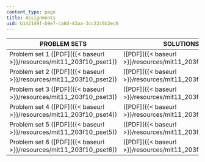 ```yaml
---
content_type: page
title: Assignments
uid: b142149f-b9e7-ca8d-43aa-3cc22c0b2ec0
---
```


| PROBLEM SETS | SOLUTIONS |
| --- | --- |
| Problem set 1 ([PDF]({{< baseurl >}}/resources/mit11_203f10_pset1)) | ([PDF]({{< baseurl >}}/resources/mit11_203f10_pset1sol)) |
| Problem set 2 ([PDF]({{< baseurl >}}/resources/mit11_203f10_pset2)) | ([PDF]({{< baseurl >}}/resources/mit11_203f10_pset2sol)) |
| Problem set 3 ([PDF]({{< baseurl >}}/resources/mit11_203f10_pset3)) | ([PDF]({{< baseurl >}}/resources/mit11_203f10_pset3sol)) |
| Problem set 4 ([PDF]({{< baseurl >}}/resources/mit11_203f10_pset4)) | ([PDF]({{< baseurl >}}/resources/mit11_203f10_pset4sol)) |
| Problem set 5 ([PDF]({{< baseurl >}}/resources/mit11_203f10_pset5)) | ([PDF]({{< baseurl >}}/resources/mit11_203f10_pset5sol)) |
| Problem set 6 ([PDF]({{< baseurl >}}/resources/mit11_203f10_pset6)) | ([PDF]({{< baseurl >}}/resources/mit11_203f10_pset6sol))